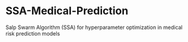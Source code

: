# SSA-Medical-Prediction
Salp Swarm Algorithm (SSA) for hyperparameter optimization in medical risk prediction models

